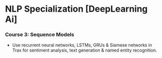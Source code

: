 # NLP Specialization [DeepLearning Ai]
### Course 3: Sequence Models
- Use recurrent neural networks, LSTMs, GRUs & Siamese networks in Trax for sentiment analysis, text generation & named entity recognition.
